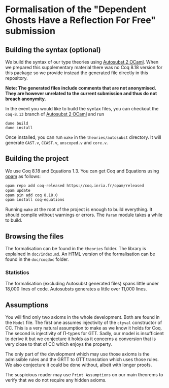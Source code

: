 # Formalisation of the "Dependent Ghosts Have a Reflection For Free" submission

## Building the syntax (optional)

We build the syntax of our type theories using [Autosubst 2 OCaml].
When we prepared this supplementary material there was no Coq 8.18 version for
this package so we provide instead the generated file directly in this
repository.

**Note: The generated files include comments that are not anonymised. They are
however unrelated to the current submission and thus do not breach anonymity.**

In the event you would like to build the syntax files, you can checkout the
`coq-8.13` branch of [Autosubst 2 OCaml] and run
```
dune build
dune install
```

Once installed, you can run `make` in the `theories/autosubst` directory. It
will generate `GAST.v`, `CCAST.v`, `unscoped.v` and `core.v`.

## Building the project

We use Coq 8.18 and Equations 1.3.
You can get Coq and Equations using [opam] as follows:

```sh
opam repo add coq-released https://coq.inria.fr/opam/released
opam update
opam pin add coq 8.18.0
opam install coq-equations
```

Running `make` at the root of the project is enough to build everything.
It should compile without warnings or errors. The `Param` module takes a while
to build.

## Browsing the files

The formalisation can be found in the `theories` folder.
The library is explained in `doc/index.md`.
An HTML version of the formalisation can be found in the `doc/coqdoc` folder.

### Statistics

The formalisation (excluding Autosubst generated files) spans little under
18,000 lines of code. Autosubsts generates a little over 11,000 lines.

## Assumptions

You will find only two axioms in the whole development. Both are found in the
`Model` file. The first one assumes injectivity of the `ctyval` constructor of
CC. This is a very natural assumption to make as we know it holds for Coq.
The second is injectivity of Π-types for GTT. Sadly, our model is insufficient
to derive it but we conjecture it holds as it concerns a conversion that is
very close to that of CC which enjoys the property.

The only part of the development which may use those axioms is the admissible
rules and the GRTT to GTT translation which uses those rules. We also conjecture
it could be done without, albeit with longer proofs.

The suspicious reader may use `Print Assumptions` on our main theorems to verify
that we do not require any hidden axioms.





[Autosubst 2 OCaml]: https://github.com/uds-psl/autosubst-ocaml
[opam]: https://opam.ocaml.org/
